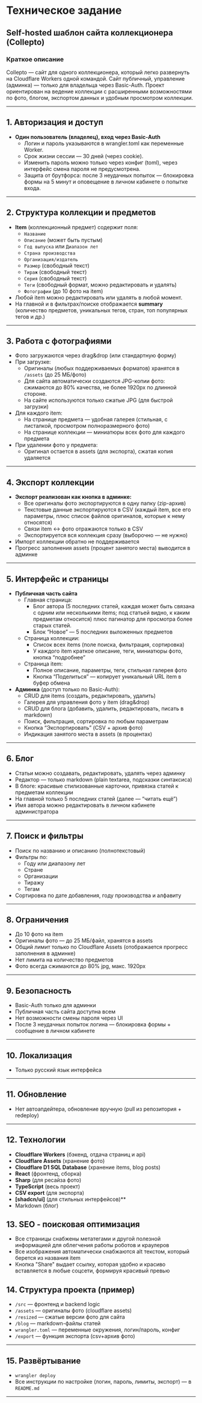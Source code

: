 # Техническое задание
## Self-hosted шаблон сайта коллекционера (Collepto)

### Краткое описание

Collepto — сайт для одного коллекционера, который легко развернуть на Cloudflare Workers одной командой. Сайт публичный, управление (админка) — только для владельца через Basic-Auth. Проект ориентирован на ведение коллекции с расширенными возможностями по фото, блогом, экспортом данных и удобным просмотром коллекции.

---

## 1. Авторизация и доступ
- **Один пользователь (владелец), вход через Basic-Auth**
  - Логин и пароль указываются в wrangler.toml как переменные Worker.
  - Срок жизни сессии — 30 дней (через cookie).
  - Изменить пароль можно только через конфиг (toml), через интерфейс смена пароля не предусмотрена.
  - Защита от брутфорса: после 3 неудачных попыток — блокировка формы на 5 минут и оповещение в личном кабинете о попытке входа.

---

## 2. Структура коллекции и предметов
- **Item** (коллекционный предмет) содержит поля:
  - `Название`
  - `Описание` (может быть пустым)
  - `Год выпуска` или `Диапазон лет`
  - `Страна производства`
  - `Организация/издатель`
  - `Размер` (свободный текст)
  - `Тираж` (свободный текст)
  - `Серия` (свободный текст)
  - `Теги` (свободный формат, можно редактировать и удалять)
  - `Фотографии` (до 10 фото на item)
- Любой item можно редактировать или удалять в любой момент.
- На главной и в фильтрах/поиске отображается **summary** (количество предметов, уникальных тегов, стран, топ популярных тегов и др.)

---

## 3. Работа с фотографиями
- Фото загружаются через drag&drop (или стандартную форму)
- При загрузке:
  - Оригиналы (любых поддерживаемых форматов) хранятся в `/assets` (до 25 МБ/фото)
  - Для сайта автоматически создаются JPG-копии фото: сжимаются до 80% качества, не более 1920px по длинной стороне.
  - На сайте используются только сжатые JPG (для быстрой загрузки)
- Для каждого item:
  - На странице предмета — удобная галерея (стильная, с листалкой, просмотром полноразмерного фото)
  - На странице коллекции — миниатюры всех фото для каждого предмета
- При удалении фото у предмета:
  - Оригинал остается в assets (для экспорта), сжатая копия удаляется

---

## 4. Экспорт коллекции
- **Экспорт реализован как кнопка в админке:**
  - Все оригиналы фото экспортируются в одну папку (zip-архив)
  - Текстовые данные экспортируются в CSV (каждый item, все его параметры, плюс список файлов оригиналов, которые к нему относятся)
  - Связи item ↔ фото отражаются только в CSV
  - Экспортируется вся коллекция сразу (выборочно — не нужно)
- Импорт коллекции обратно не поддерживается
- Прогресс заполнения assets (процент занятого места) выводится в админке

---

## 5. Интерфейс и страницы
- **Публичная часть сайта**
  - Главная страница:
    - Блог автора (5 последних статей, каждая может быть связана с одним или несколькими items; под статьей видно, к каким предметам относится) плюс пагинатор для просмотра более старых статей.
    - Блок “Новое” — 5 последних выложенных предметов
  - Страница коллекции:
    - Список всех items (поле поиска, фильтрация, сортировка)
    - У каждого item краткое описание, теги, миниатюры фото, кнопка “подробнее”
  - Страница item:
    - Полное описание, параметры, теги, стильная галерея фото
    - Кнопка “Поделиться” — копирует уникальный URL item в буфер обмена
- **Админка** (доступ только по Basic-Auth):
  - CRUD для items (создать, редактировать, удалить)
  - Галерея для управления фото у item (drag&drop)
  - CRUD для блога (добавить, удалить, редактировать, писать в markdown)
  - Поиск, фильтрация, сортировка по любым параметрам
  - Кнопка “Экспортировать” (CSV + архив фото)
  - Индикация занятого места в assets (в процентах)

---

## 6. Блог
- Статьи можно создавать, редактировать, удалять через админку
- Редактор — только markdown (plain textarea, подсказки синтаксиса)
- В блоге: красивые стилизованные карточки, привязка статей к предметам коллекции
- На главной только 5 последних статей (далее — “читать ещё”)
- Имя автора можно редактировать в личном кабинете администратора

---

## 7. Поиск и фильтры
- Поиск по названию и описанию (полнотекстовый)
- Фильтры по:
  - Году или диапазону лет
  - Стране
  - Организации
  - Тиражу
  - Тегам
- Сортировка по дате добавления, году производства и алфавиту

---

## 8. Ограничения
- До 10 фото на item
- Оригиналы фото — до 25 МБ/файл, хранятся в assets
- Общий лимит только по Cloudflare Assets (отображается прогресс заполнения в админке)
- Нет лимита на количество предметов
- Фото всегда сжимаются до 80% jpg, макс. 1920px

---

## 9. Безопасность
- Basic-Auth только для админки
- Публичная часть сайта доступна всем
- Нет возможности смены пароля через UI
- После 3 неудачных попыток логина — блокировка формы + сообщение в личном кабинете


---

## 10. Локализация
- Только русский язык интерфейса

---

## 11. Обновление
- Нет автоапдейтера, обновление вручную (pull из репозитория + redeploy)

---

## 12. Технологии
- **Cloudflare Workers** (бэкенд, отдача страниц и api)
- **Cloudflare Assets** (хранение фото)
- **Cloudflare D1 SQL Database** (хранение items, blog posts)
- **React** (фронтенд, сборка)
- **Sharp** (для ресайза фото)
- **TypeScript** (весь проект)
- **CSV export** (для экспорта)
- **[shadcn/ui]** (для стильных интерфейсов)**
- Markdown (блог)

## 13. SEO - поисковая оптимизация
- Все страницы снабжены метатегами и другой полезной информацией для облегчения работы роботов и краулеров
- Все изображения автоматически снабжаются alt текстом, который берется из названия item
- Кнопка "Share" выдает ссылку, которая удобно и красиво вставляется в любые соцсети, формируя красивый превью


## 14. Структура проекта (пример)
- `/src` — фронтенд и backend logic
- `/assets` — оригиналы фото (cloudflare assets)
- `/resized` — сжатые версии фото для сайта
- `/blog` — markdown-файлы статей
- `wrangler.toml` — переменные окружения, логин/пароль, конфиг
- `/export` — функция экспорта (csv+архив фото)

---

## 15. Развёртывание
-  `wrangler deploy`
- Все инструкции по настройке (логин, пароль, лимиты, экспорт) — в `README.md`

---


